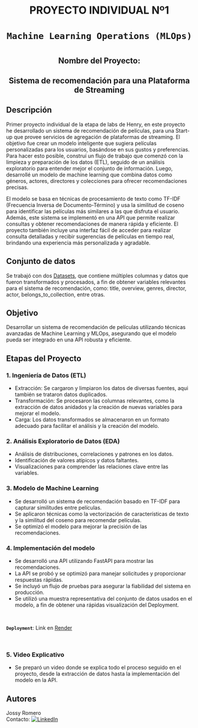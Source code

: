 # <h1 align=center> **PROYECTO INDIVIDUAL Nº1** </h1>

# <h1 align=center>**`Machine Learning Operations (MLOps)`**</h1>

# <h2 align=center> Nombre del Proyecto:</h2>
<h2 align=center>Sistema de recomendación para una Plataforma de Streaming </h2>

## **Descripción**
Primer proyecto individual de la etapa de labs de Henry, en este proyecto he desarrollado un sistema de recomendación de películas, para una Start-up que provee servicios de agregación de plataformas de streaming. El objetivo fue crear un modelo inteligente que sugiera películas personalizadas para los usuarios, basándose en sus gustos y preferencias. Para hacer esto posible, construí un flujo de trabajo que comenzó con la limpieza y preparación de los datos (ETL), seguido de un análisis exploratorio para entender mejor el conjunto de información. Luego, desarrollé un modelo de machine learning que combina datos como géneros, actores, directores y colecciones para ofrecer recomendaciones precisas.

El modelo se basa en técnicas de procesamiento de texto como TF-IDF (Frecuencia Inversa de Documento-Término) y usa la similitud de coseno para identificar las películas más similares a las que disfruta el usuario. Además, este sistema se implementó en una API que permite realizar consultas y obtener recomendaciones de manera rápida y eficiente. El proyecto también incluye una interfaz fácil de acceder para realizar consulta detalladas y recibir sugerencias de películas en tiempo real, brindando una experiencia más personalizada y agradable.

## **Conjunto de datos**
Se trabajó con dos [Datasets](https://drive.google.com/drive/folders/1X_LdCoGTHJDbD28_dJTxaD4fVuQC9Wt5?usp=drive_link), que contiene múltiples columnas y datos que fueron transformados y procesados, a fin de obtener variables relevantes para el sistema de recomendación, como: title, overview, genres, director, actor, belongs_to_collection, entre otras. 

## **Objetivo**
Desarrollar un sistema de recomendación de películas utilizando técnicas avanzadas de Machine Learning y MLOps, asegurando que el modelo pueda ser integrado en una API robusta y eficiente.

## **Etapas del Proyecto**

### 1. Ingeniería de Datos (ETL)
- Extracción: Se cargaron y limpiaron los datos de diversas fuentes, aqui también se trataron datos duplicados.
- Transformación: Se procesaron las columnas relevantes, como la extracción de datos anidados y la creación de nuevas variables para mejorar el modelo.
- Carga: Los datos transformados se almacenaron en un formato adecuado para facilitar el análisis y la creación del modelo.

### 2. Análisis Exploratorio de Datos (EDA)
- Análisis de distribuciones, correlaciones y patrones en los datos.
- Identificación de valores atípicos y datos faltantes.
- Visualizaciones para comprender las relaciones clave entre las variables.

### 3. Modelo de Machine Learning 
- Se desarrolló un sistema de recomendación basado en TF-IDF para capturar similitudes entre películas.
- Se aplicaron técnicas como la vectorización de características de texto y la similitud del coseno para recomendar películas.
- Se optimizó el modelo para mejorar la precisión de las recomendaciones.

### 4. Implementación del modelo
- Se desarrolló una API utilizando FastAPI para mostrar las recomendaciones.
- La API se probó y se optimizó para manejar solicitudes y proporcionar respuestas rápidas.
- Se incluyó un flujo de pruebas para asegurar la fiabilidad del sistema en producción.
- Se utilizó una muestra representativa del conjunto de datos usados en el modelo, a fin de obtener una rápidas visualización del Deployment. 

<br/>

**`Deployment`**: Link en [Render](https://py-recomendacion.onrender.com/docs) 

<br/>

### 5. Video Explicativo
- Se preparó un video donde se explica todo el proceso seguido en el proyecto, desde la extracción de datos hasta la implementación del modelo en la API.

## **Autores**
Jossy Romero 
<br/>
Contacto: [![LinkedIn](https://img.shields.io/badge/linkedin-%231DA1F2.svg?style=for-the-badge&logo=linkedin&logoColor=white)](https://www.linkedin.com/in/jossy-romero-villanueva-31b11657/)
